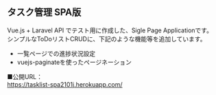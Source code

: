 ## タスク管理 SPA版

Vue.js + Laravel API でテスト用に作成した、Sigle Page Applicationです。<br/>
シンプルなToDoリストCRUDに、下記のような機能等を追加しています。

- 一覧ページでの進捗状況設定
- vuejs-paginateを使ったページネーション

■公開URL：<br/>
https://tasklist-spa2101j.herokuapp.com/
